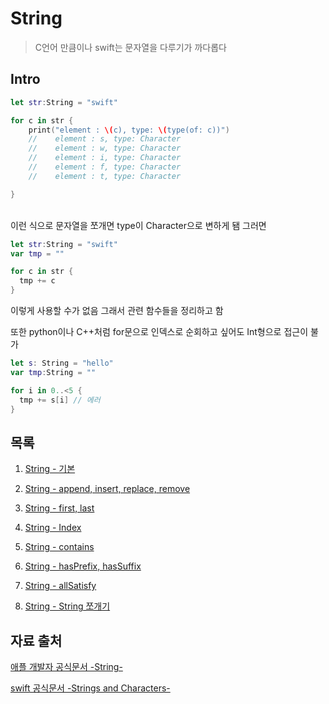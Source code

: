 # String

> C언어 만큼이나 swift는 문자열을 다루기가 까다롭다

## Intro

```swift
let str:String = "swift"

for c in str {
    print("element : \(c), type: \(type(of: c))")
    //    element : s, type: Character
    //    element : w, type: Character
    //    element : i, type: Character
    //    element : f, type: Character
    //    element : t, type: Character

}
```

<br/>
이런 식으로 문자열을 쪼개면 type이 Character으로 변하게 됌 그러면
<br/>

```swift
let str:String = "swift"
var tmp = ""

for c in str {
  tmp += c
}
```

이렇게 사용할 수가 없음 그래서 관련 함수들을 정리하고 함
<br/>

또한 python이나 C++처럼 for문으로 인덱스로 순회하고 싶어도 Int형으로 접근이 불가
<br/>

```swift
let s: String = "hello"
var tmp:String = ""

for i in 0..<5 {
  tmp += s[i] // 에러
}

```

## 목록

1. [String - 기본](https://github.com/BOLTB0X/Swift_Study/blob/main/swiftGrammar/String/stringComm.md)

2. [String - append, insert, replace, remove](https://github.com/BOLTB0X/Swift_Study/blob/main/swiftGrammar/String/insert.md)

3. [String - first, last](https://github.com/BOLTB0X/Swift_Study/blob/main/swiftGrammar/String/firstlast.md)

4. [String - Index](https://github.com/BOLTB0X/Swift_Study/blob/main/swiftGrammar/String/Index.md)

5. [String - contains](https://github.com/BOLTB0X/Swift_Study/blob/main/swiftGrammar/String/contains.md)

6. [String - hasPrefix, hasSuffix](https://github.com/BOLTB0X/Swift_Study/blob/main/swiftGrammar/String/hasSuffix.md)

7. [String - allSatisfy](https://github.com/BOLTB0X/Swift_Study/blob/main/swiftGrammar/String/allSatisfy.md)

8. [String - String 쪼개기](https://github.com/BOLTB0X/Swift_Study/blob/main/swiftGrammar/String/split.md)

## 자료 출처

[애플 개발자 공식문서 -String-](https://developer.apple.com/documentation/swift/string)

[swift 공식문서 -Strings and Characters-](https://docs.swift.org/swift-book/documentation/the-swift-programming-language/stringsandcharacters/)
